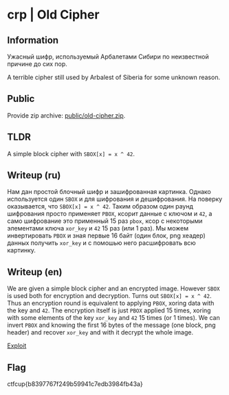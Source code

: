 # crp | Old Cipher

## Information

Ужасный шифр, используемый Арбалетами Сибири по неизвестной причине до сих пор.

A terrible cipher still used by Arbalest of Siberia for some unknown reason.

## Public

Provide zip archive: [public/old-cipher.zip](public/old-cipher.zip).

## TLDR

A simple block cipher with `SBOX[x] = x ^ 42`.

## Writeup (ru)

Нам дан простой блочный шифр и зашифрованная картинка. Однако используется один `SBOX` и для шифрования и дешифрования. На поверку оказывается, что `SBOX[x] = x ^ 42`. Таким образом один раунд шифрования просто применяет `PBOX`, ксорит данные с ключом и `42`, а само шифрование это применный 15 раз `pbox`, ксор с некоторыми элементами ключа `xor_key` и `42` 15 раз (или 1 раз). Мы можем инвертировать `PBOX` и зная первые 16 байт (один блок, png хеадер) данных получить `xor_key` и с помошью него расшифровать всю картинку.

## Writeup (en)

We are given a simple block cipher and an encrypted image. However `SBOX` is used both for encryption and decryption. Turns out `SBOX[x] = x ^ 42`. Thus an encryption round is equivalent to applying `PBOX`, xoring data with the key and `42`. The encryption itself is just `PBOX` applied 15 times, xoring with some elements of the key `xor_key` and `42` 15 times (or 1 times). We can invert `PBOX` and knowing the first 16 bytes of the message (one block, png header) and recover `xor_key` and with it decrypt the whole image.

[Exploit](solve/solve.py)

## Flag

ctfcup{b8397767f249b59941c7edb3984fb43a}
